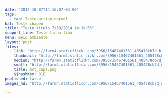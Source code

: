 ```yaml
---
date: "2014-10-07T14:16:07-03:00"
tags:
  - tag: Teste-artigo-normal
hat: Teste chapeu
title: "Teste titulo 7/10/2014 14:15:56"
support_line: Teste linha fina
menu: meio ambiente
layout: post
files:
  - link: "http://farm4.staticflickr.com/3956/15467401561_405478cb7d_b.jpg"
    thumbnail: "http://farm4.staticflickr.com/3956/15467401561_405478cb7d_t.jpg"
    medium: "http://farm4.staticflickr.com/3956/15467401561_405478cb7d_z.jpg"
    small: "http://farm4.staticflickr.com/3956/15467401561_405478cb7d_n.jpg"
    title: mst_capa.png
    $$hashKey: 01E
published: false
images_hd: "http://farm4.staticflickr.com/3956/15467401561_405478cb7d_n.jpg"

---
```

